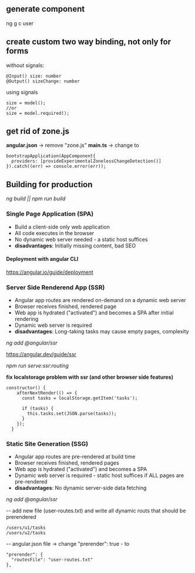 ## generate component
ng g c user

## create custom two way binding, not only for forms

without signals:

```
@Input() size: number
@Output() sizeChange: number
```

using signals

```
size = model();
//or
size = model.required();
```

## get rid of zone.js
**angular.json** -> remove "zone.js"
**main.ts** -> change to 
```
bootstrapApplication(AppComponent{
  providers: [provideExperimentalZonelessChangeDetection()]
}).catch((err) => console.error(err));
```

## Building for production

*ng build || npm run build*

### Single Page Application (SPA)
- Build a client-side only web application
- All code executes in the browser
- No dynamic web server needed - a static host suffices
- **disadvantages**: Initially missing content, bad SEO

#### Deployment with angular CLI
https://angular.io/guide/deployment

### Server Side Renderend App (SSR)
- Angular app routes are rendered on-demand on a dynamic web server
- Browser receives finished, rendered page
- Web app is hydrated ("activated") and becomes a SPA after initial rendering
- Dynamic web server is required
- **disadvantages**: Long-taking tasks may cause empty pages, complexity

*ng add @angular/ssr*

https://angular.dev/guide/ssr

*npm run serve:ssr:routing*

**fix localstorage problem with ssr (and other browser side features)**

```
constructor() {
    afterNextRender(() => {
      const tasks = localStorage.getItem('tasks');

      if (tasks) {
        this.tasks.set(JSON.parse(tasks));
      }
    });
  }
```
### Static Site Generation (SSG)
- Angular app routes are pre-rendered at build time
- Browser receives finished, rendered pages
- Web app is hydrated ("activated") and becomes a SPA 
- Dynamic web server is required - static host suffices if ALL pages are pre-rendered
- **disadvantages**: No dynamic server-side data fetching

*ng add @angular/ssr*

-- add new file (user-routes.txt) and write all dynamic routs that should be prerendered
```
/users/u1/tasks
/users/u2/tasks
```

-- angular.json file -> change "prerender": true  - to
```
"prerender": {
  "routesFile": "user-routes.txt"
},
```
